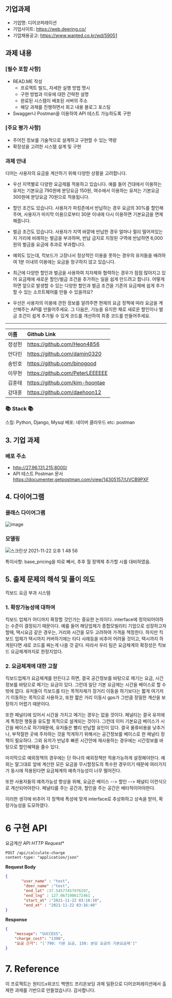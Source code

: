 
## 기업과제
- 기업명: 디어코퍼레이션
- 기업사이트: https://web.deering.co/
- 기업채용공고: https://www.wanted.co.kr/wd/59051

## 과제 내용

### **[필수 포함 사항]**

- READ.ME 작성
    - 프로젝트 빌드, 자세한 실행 방법 명시
    - 구현 방법과 이유에 대한 간략한 설명
    - 완료된 시스템이 배포된 서버의 주소
    - 해당 과제를 진행하면서 회고 내용 블로그 포스팅
- Swagger나 Postman을 이용하여 API 테스트 가능하도록 구현

### **[주요 평가 사항]**

- 주어진 정보를 기술적으로 설계하고 구현할 수 있는 역량
- 확장성을 고려한 시스템 설계 및 구현

### 과제 안내

디어는 사용자의 요금을 계산하기 위해 다양한 상황을 고려합니다. 

- 우선 지역별로 다양한 요금제를 적용하고 있습니다. 예를 들어 건대에서 이용하는 유저는 기본요금 790원에 분당요금 150원, 여수에서 이용하는 유저는 기본요금 300원에 분당요금 70원으로 적용됩니다.
- 할인 조건도 있습니다. 사용자가 파킹존에서 반납하는 경우 요금의 30%를 할인해주며, 사용자가 마지막 이용으로부터 30분 이내에 다시 이용하면 기본요금을 면제해줍니다.
- 벌금 조건도 있습니다. 사용자가 지역 바깥에 반납한 경우 얼마나 멀리 떨어져있는지 거리에 비례하는 벌금을 부과하며, 반납 금지로 지정된 구역에 반납하면 6,000원의 벌금을 요금에 추과로 부과합니다.
- 예외도 있는데, 킥보드가 고장나서 정상적인 이용을 못하는 경우의 유저들을 배려하여 1분 이내의 이용에는 요금을 청구하지 않고 있습니다.

- 최근에 다양한 할인과 벌금을 사용하여 지자체와 협력하는 경우가 점점 많아지고 있어 요금제에 새로운 할인/벌금 조건을 추가하는 일을 쉽게 만드려고 합니다. 어떻게 하면 앞으로 발생할 수 있는 다양한 할인과 벌금 조건을 기존의 요금제에 쉽게 추가할 수 있는 소프트웨어를 만들 수 있을까요? 

- 우선은 사용자의 이용에 관한 정보를 알려주면 현재의 요금 정책에 따라 요금을 계산해주는 API를 만들어주세요. 그 다음은, 기능을 유지한 채로 새로운 할인이나 벌금 조건이 쉽게 추가될 수 있게 코드를 개선하여 최종 코드를 만들어주세요.
----

| **이름** | **Github Link** |
|:------|:-------------|
| 정성헌 | https://github.com/Heon4856 |
| 안다민 | https://github.com/damin0320 |
| 송빈호 | https://github.com/binogood |
| 이무현 | https://github.com/PeterLEEEEEE |
| 김훈태 | https://github.com/kim-hoontae |
| 강대훈 | https://github.com/daehoon12 |



### 📚 Stack 📚
스킬: Python, Django, Mysql
배포: 네이버 클라우드
etc: postman


## 3. 기업 과제
### 배포 주소
- http://27.96.131.215:8000/
- API 테스트 Postman 문서  
  https://documenter.getpostman.com/view/14305157/UVCB9PXF
  


## 4. 다이어그램
### 클래스 다이어그램
![image](https://user-images.githubusercontent.com/32921115/142778108-d0e544a1-44c9-4fa4-8fdc-552698625f8d.png)

### 모델링
![스크린샷 2021-11-22 오후 1 48 56](https://user-images.githubusercontent.com/13060192/142802839-4d9c3936-fbd5-4721-a20a-1e1332bcd6cf.png)

특이사항: base_pricing을 따로 빼서, 추후 월 정액제 추가할 시를 대비하였음.



## 5. 출제 문제의 해석 및 풀이 의도

킥보드 요금 부과 시스템

### 1. 확장가능성에 대하여

킥보드 업체가 어디까지 확장할 것인가는 중요한 논의이다. interface에 정의되어야하는 수준이 결정되기 때문이다. 예를 들어 해당업체가 종합모빌리티 기업으로 성장하고자할때, 택시요금 같은 경우는, 거리와 시간을
모두 고려하여 가격을 책정한다. 하지만 킥보드 업체가 택시까지 커버하기에는 타다 사례등을 비추어 어려울 것이고, 택시까지 하게된다면 새로 코드를 짜는게 나을 것 같다.
따라서 우리 팀은 요금체계의 확장성은 킥보드 요금체계까지로 한정지었다. 

### 2. 요금체계에 대한 고찰

킥보드업체가 요금체계를 만든다고 하면, 결국 공간정보를 바탕으로 메기는 요금, 시간정보를 바탕으로 메기는 요금이 있다. 그런데 일단 기본 요금제는 시간을 베이스로 할 수 밖에 없다. 유저들이 킥보드를 타는 목적자체가
장거리 이동을 하기보다는 짧게 여기저기 이동하는 목적으로 사용하고, 또한 짧은 거리 이동시 gps가 그만큼 정밀한 계산을 보장하기 어렵기 때문이다.

또한 페널티에 있어서 시간을 가지고 메기는 경우는 없을 것이다. 페널티는 결국 유저에게 특정한 행동을 유도할 목적으로 설계되는 것이다. 그런데 이미 기본요금 베이스가 시간을 베이스로 하기때문에, 유저들은 빨리 반납할
유인이 있다. 결국 물류비용을 낮추거나, 부적절한 곳에 주차하는 것을 막게하기 위해서는 공간정보를 베이스로 한 페널티 정책이 필요하다. 그외 유저가 반납후 빠른 시간안에 재사용하는 경우에는 시간정보를 바탕으로
할인혜택을 줄수 있다.

마지막으로 예외정책의 경우에는 단 하나의 예외정책만 적용가능하게 설정해야한다. 예외는 말그대로 앞에 계산한 모든 요금을 무시할정도의 특수한 경우이기 때문에 여러가지가 동시에 적용된다면 요금체계의 예측가능성이 너무
떨어진다.

또한 사용자들의 예측가능성 향상을 위해, 요금은 베이스 --> 할인 --> 페널티 이런식으로 계산되어야한다.
페널티를 주는 공간과, 할인을 주는 공간은 배타적이어야한다.

이러한 생각에 비추어 각 정책에 특성에 맞게 interface로 추상화하고 상속을 받아, 확장가능성을 도모하였다.


# 6 구현 API
 요금계산 API
*HTTP Request**

```http request
POST /api/calculate-charge
content-type: "application/json"
```

**Request Body**

```json
{
       "user_name" : "test",
        "deer_name" :"test",
        "end_lat" :37.54577457976297, 
        "end_lng" : 127.0671906172461 ,
        "start_at" :"2021-11-22 03:16:10",
        "end_at" : "2021-11-22 03:16:40"
}
```



**Response**

```json
{
    "message": "SUCCESS",
    "charge_cost": "1390",
    "요금 근거": "['790: 기본 요금, 150: 분당 요금의 기본요금제']"
}
```



# 7. Reference
이 프로젝트는 원티드x위코드 백엔드 프리온보딩 과제 일환으로 디어코퍼레이션에서 출제한 과제를 기반으로 만들었습니다. 감사합니다.
